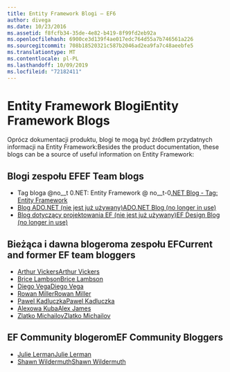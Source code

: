 ```yaml
---
title: Entity Framework Blogi — EF6
author: divega
ms.date: 10/23/2016
ms.assetid: f8fcfb34-35de-4e82-b419-8f99fd2eb92a
ms.openlocfilehash: 6900ce3d139f4ae017edc764d55a7b746561a226
ms.sourcegitcommit: 708b18520321c587b2046ad2ea9fa7c48aeebfe5
ms.translationtype: MT
ms.contentlocale: pl-PL
ms.lasthandoff: 10/09/2019
ms.locfileid: "72182411"
---
```

# <a name="entity-framework-blogs"></a><span data-ttu-id="d417f-102">Entity Framework Blogi</span><span class="sxs-lookup"><span data-stu-id="d417f-102">Entity Framework Blogs</span></span>
<span data-ttu-id="d417f-103">Oprócz dokumentacji produktu, blogi te mogą być źródłem przydatnych informacji na Entity Framework:</span><span class="sxs-lookup"><span data-stu-id="d417f-103">Besides the product documentation, these blogs can be a source of useful information on Entity Framework:</span></span>

## <a name="ef-team-blogs"></a><span data-ttu-id="d417f-104">Blogi zespołu EF</span><span class="sxs-lookup"><span data-stu-id="d417f-104">EF Team blogs</span></span>

- <span data-ttu-id="d417f-105">Tag bloga @no__t 0.NET: Entity Framework @ no__t-0</span><span class="sxs-lookup"><span data-stu-id="d417f-105">[.NET Blog - Tag: Entity Framework](https://blogs.msdn.microsoft.com/dotnet/tag/entity-framework/)</span></span>
- [<span data-ttu-id="d417f-106">Blog ADO.NET (nie jest już używany)</span><span class="sxs-lookup"><span data-stu-id="d417f-106">ADO.NET Blog (no longer in use)</span></span>](https://blogs.msdn.microsoft.com/adonet/)
- [<span data-ttu-id="d417f-107">Blog dotyczący projektowania EF (nie jest już używany)</span><span class="sxs-lookup"><span data-stu-id="d417f-107">EF Design Blog (no longer in use)</span></span>](https://blogs.msdn.microsoft.com/efdesign/)

## <a name="current-and-former-ef-team-bloggers"></a><span data-ttu-id="d417f-108">Bieżąca i dawna blogeroma zespołu EF</span><span class="sxs-lookup"><span data-stu-id="d417f-108">Current and former EF team bloggers</span></span>

- [<span data-ttu-id="d417f-109">Arthur Vickers</span><span class="sxs-lookup"><span data-stu-id="d417f-109">Arthur Vickers</span></span>](https://blog.oneunicorn.com/tag/entity-framework/)
- [<span data-ttu-id="d417f-110">Brice Lambson</span><span class="sxs-lookup"><span data-stu-id="d417f-110">Brice Lambson</span></span>](https://www.bricelam.net/)
- [<span data-ttu-id="d417f-111">Diego Vega</span><span class="sxs-lookup"><span data-stu-id="d417f-111">Diego Vega</span></span>](https://blogs.msdn.microsoft.com/diego/)
- [<span data-ttu-id="d417f-112">Rowan Miller</span><span class="sxs-lookup"><span data-stu-id="d417f-112">Rowan Miller</span></span>](https://romiller.com/category/entity-framework/)
- [<span data-ttu-id="d417f-113">Pawel Kadluczka</span><span class="sxs-lookup"><span data-stu-id="d417f-113">Pawel Kadluczka</span></span>](https://blog.3d-logic.com/category/entity-framework/)
- [<span data-ttu-id="d417f-114">Alexowa Kuba</span><span class="sxs-lookup"><span data-stu-id="d417f-114">Alex James</span></span>](https://blogs.msdn.microsoft.com/alexj/tag/entity-framework/)
- [<span data-ttu-id="d417f-115">Zlatko Michailov</span><span class="sxs-lookup"><span data-stu-id="d417f-115">Zlatko Michailov</span></span>](https://blogs.msdn.microsoft.com/esql/tag/entity-framework/)

## <a name="ef-community-bloggers"></a><span data-ttu-id="d417f-116">EF Community blogerom</span><span class="sxs-lookup"><span data-stu-id="d417f-116">EF Community Bloggers</span></span>

- [<span data-ttu-id="d417f-117">Julie Lerman</span><span class="sxs-lookup"><span data-stu-id="d417f-117">Julie Lerman</span></span>](https://thedatafarm.com/blog/)  
- [<span data-ttu-id="d417f-118">Shawn Wildermuth</span><span class="sxs-lookup"><span data-stu-id="d417f-118">Shawn Wildermuth</span></span>](https://wildermuth.com/Tag/%20Entity%20Framework)  
